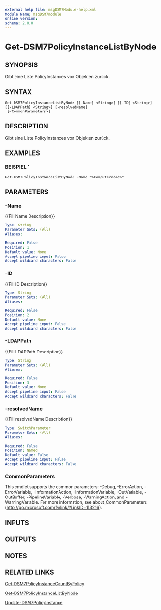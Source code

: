 ```yaml
---
external help file: msgDSM7Module-help.xml
Module Name: msgDSM7module
online version:
schema: 2.0.0
---
```


# Get-DSM7PolicyInstanceListByNode

## SYNOPSIS
Gibt eine Liste PolicyInstances von Objekten zurück.

## SYNTAX

```
Get-DSM7PolicyInstanceListByNode [[-Name] <String>] [[-ID] <String>] [[-LDAPPath] <String>] [-resolvedName]
 [<CommonParameters>]
```

## DESCRIPTION
Gibt eine Liste PolicyInstances von Objekten zurück.

## EXAMPLES

### BEISPIEL 1
```
Get-DSM7PolicyInstanceListByNode -Name "%Computername%"
```

## PARAMETERS

### -Name
{{Fill Name Description}}

```yaml
Type: String
Parameter Sets: (All)
Aliases:

Required: False
Position: 1
Default value: None
Accept pipeline input: False
Accept wildcard characters: False
```

### -ID
{{Fill ID Description}}

```yaml
Type: String
Parameter Sets: (All)
Aliases:

Required: False
Position: 2
Default value: None
Accept pipeline input: False
Accept wildcard characters: False
```

### -LDAPPath
{{Fill LDAPPath Description}}

```yaml
Type: String
Parameter Sets: (All)
Aliases:

Required: False
Position: 3
Default value: None
Accept pipeline input: False
Accept wildcard characters: False
```

### -resolvedName
{{Fill resolvedName Description}}

```yaml
Type: SwitchParameter
Parameter Sets: (All)
Aliases:

Required: False
Position: Named
Default value: False
Accept pipeline input: False
Accept wildcard characters: False
```

### CommonParameters
This cmdlet supports the common parameters: -Debug, -ErrorAction, -ErrorVariable, -InformationAction, -InformationVariable, -OutVariable, -OutBuffer, -PipelineVariable, -Verbose, -WarningAction, and -WarningVariable. For more information, see about_CommonParameters (http://go.microsoft.com/fwlink/?LinkID=113216).

## INPUTS

## OUTPUTS

## NOTES

## RELATED LINKS

[Get-DSM7PolicyInstanceCountByPolicy]()

[Get-DSM7PolicyInstanceListByNode]()

[Update-DSM7PolicyInstance]()

